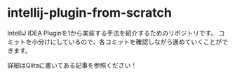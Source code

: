 # intellij-plugin-from-scratch

IntelliJ IDEA Pluginを1から実装する手法を紹介するためのリポジトリです。
コミットを小分けにしているので、各コミットを確認しながら進めていくことができます。

詳細はQiitaに書いてある記事を参照ください！
